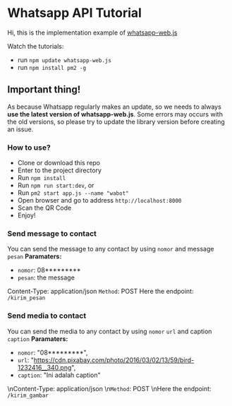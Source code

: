 # Whatsapp API Tutorial

Hi, this is the implementation example of <a href="https://github.com/pedroslopez/whatsapp-web.js">whatsapp-web.js</a>

Watch the tutorials:

- run `npm update whatsapp-web.js`
- run `npm install pm2 -g`

## Important thing!

As because Whatsapp regularly makes an update, so we needs to always **use the latest version of whatsapp-web.js**. Some errors may occurs with the old versions, so please try to update the library version before creating an issue.

### How to use?

- Clone or download this repo
- Enter to the project directory
- Run `npm install`
- Run `npm run start:dev`, or
- Run `pm2 start app.js --name "wabot"`
- Open browser and go to address `http://localhost:8000`
- Scan the QR Code
- Enjoy!

### Send message to contact

You can send the message to any contact by using `nomor` and message `pesan`
**Paramaters:**

- `nomor`: 08*********
- `pesan`: the message

Content-Type: application/json
`Method`: POST
Here the endpoint: `/kirim_pesan`

### Send media to contact

You can send the media to any contact by using `nomor` `url` and caption `caption`
**Paramaters:**

- `nomor`: "08*********",
- `url`: "https://cdn.pixabay.com/photo/2016/03/02/13/59/bird-1232416__340.png",
- `caption`: "Ini adalah caption"

\nContent-Type: application/json
\n`Method`: POST
\nHere the endpoint: `/kirim_gambar`



